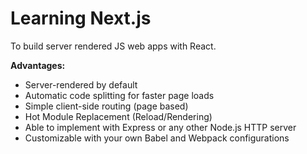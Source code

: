 # Learning Next.js
To build server rendered JS web apps with React.

**Advantages:**
* Server-rendered by default
* Automatic code splitting for faster page loads
* Simple client-side routing (page based)
* Hot Module Replacement (Reload/Rendering)
* Able to implement with Express or any other Node.js HTTP server
* Customizable with your own Babel and Webpack configurations
